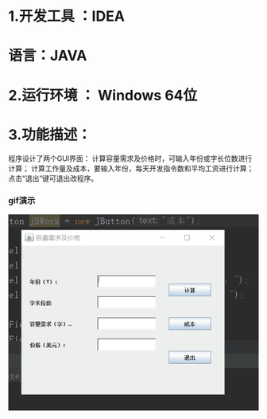# 1.开发工具 ：IDEA

#  语言：JAVA

# 2.运行环境 ： Windows 64位

# 3.功能描述：
程序设计了两个GUI界面：
计算容量需求及价格时，可输入年份或字长位数进行计算；
计算工作量及成本，要输入年份，每天开发指令数和平均工资进行计算；
点击“退出”键可退出改程序。
### gif演示
![Alt text](./wbb---demo.gif)
